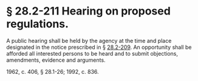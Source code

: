 # § 28.2-211 Hearing on proposed regulations.

<p>A public hearing shall be held by the agency at the time and place designated in the notice prescribed in § <a href='http://law.lis.virginia.gov/vacode/28.2-209/'>28.2-209</a>. An opportunity shall be afforded all interested persons to be heard and to submit objections, amendments, evidence and arguments.</p><p>1962, c. 406, § 28.1-26; 1992, c. 836.</p>